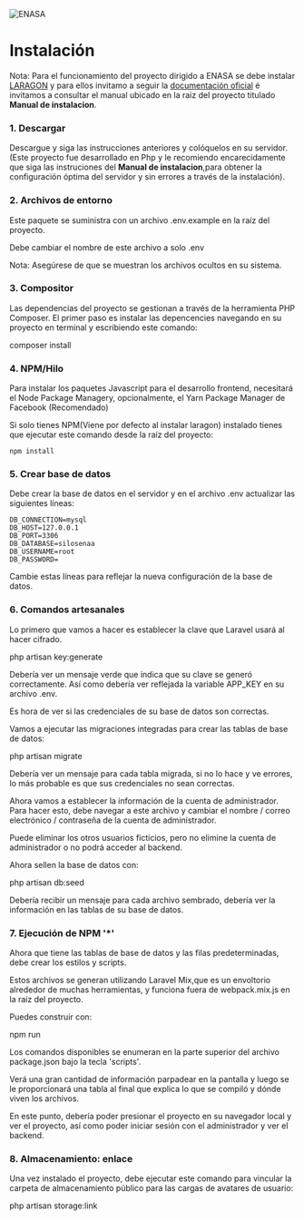 ![ENASA](public/vendor/adminlte/dist/banner.png "ENASA")


# Instalación

Nota: Para el funcionamiento del proyecto dirigido a ENASA se debe instalar [LARAGON](https://laragon.org/) y para ellos invitamo a seguir la [documentación oficial](https://laragon.org/docs/install.html) é invitamos a consultar el manual ubicado en la raiz del proyecto titulado __Manual de instalacion__.
### 1. Descargar


Descargue y siga las instrucciones anteriores y colóquelos en su servidor. (Este proyecto fue desarrollado en Php y le recomiendo encarecidamente que siga las instruciones del __Manual de instalacion__,para obtener la configuración óptima del servidor y sin errores a través de la instalación).

### 2. Archivos de entorno
Este paquete se suministra con un archivo .env.example en la raíz del proyecto.

Debe cambiar el nombre de este archivo a solo .env

Nota: Asegúrese de que se muestran los archivos ocultos en su sistema.

### 3. Compositor
Las dependencias del proyecto se gestionan a través de la herramienta PHP Composer. El primer paso es instalar las depencencies navegando en su proyecto en terminal y escribiendo este comando:

composer install

### 4. NPM/Hilo
Para instalar los paquetes Javascript para el desarrollo frontend, necesitará el Node Package Managery, opcionalmente, el Yarn Package Manager de Facebook (Recomendado)

Si solo tienes NPM(Viene por defecto al instalar laragon) instalado tienes que ejecutar este comando desde la raíz del proyecto:

    npm install


### 5. Crear base de datos
Debe crear la base de datos en el servidor y en el archivo .env actualizar las siguientes líneas:

    DB_CONNECTION=mysql
    DB_HOST=127.0.0.1
    DB_PORT=3306
    DB_DATABASE=silosenaa
    DB_USERNAME=root
    DB_PASSWORD=

Cambie estas líneas para reflejar la nueva configuración de la base de datos.

### 6. Comandos artesanales
Lo primero que vamos a hacer es establecer la clave que Laravel usará al hacer cifrado.

php artisan key:generate

Debería ver un mensaje verde que indica que su clave se generó correctamente. Así como debería ver reflejada la variable APP_KEY en su archivo .env.

Es hora de ver si las credenciales de su base de datos son correctas.

Vamos a ejecutar las migraciones integradas para crear las tablas de base de datos:

php artisan migrate

Debería ver un mensaje para cada tabla migrada, si no lo hace y ve errores, lo más probable es que sus credenciales no sean correctas.

Ahora vamos a establecer la información de la cuenta de administrador. Para hacer esto, debe navegar a este archivo y cambiar el nombre / correo electrónico / contraseña de la cuenta de administrador.

Puede eliminar los otros usuarios ficticios, pero no elimine la cuenta de administrador o no podrá acceder al backend.

Ahora sellen la base de datos con:

php artisan db:seed

Debería recibir un mensaje para cada archivo sembrado, debería ver la información en las tablas de su base de datos.

### 7. Ejecución de NPM '*'
Ahora que tiene las tablas de base de datos y las filas predeterminadas, debe crear los estilos y scripts.

Estos archivos se generan utilizando Laravel Mix,que es un envoltorio alrededor de muchas herramientas, y funciona fuera de webpack.mix.js en la raíz del proyecto.

Puedes construir con:

npm run <command>

Los comandos disponibles se enumeran en la parte superior del archivo package.json bajo la tecla 'scripts'.

Verá una gran cantidad de información parpadear en la pantalla y luego se le proporcionará una tabla al final que explica lo que se compiló y dónde viven los archivos.

En este punto, debería poder presionar el proyecto en su navegador local y ver el proyecto, así como poder iniciar sesión con el administrador y ver el backend.


### 8. Almacenamiento: enlace
Una vez instalado el proyecto, debe ejecutar este comando para vincular la carpeta de almacenamiento público para las cargas de avatares de usuario:

php artisan storage:link
